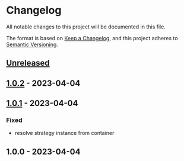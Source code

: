 # Changelog

All notable changes to this project will be documented in this file.

The format is based on [Keep a Changelog](https://keepachangelog.com/en/1.0.0/),
and this project adheres to [Semantic Versioning](https://semver.org/spec/v2.0.0.html).

## [Unreleased]


## [1.0.2] - 2023-04-04

## [1.0.1] - 2023-04-04
### Fixed
- resolve strategy instance from container


## 1.0.0 - 2023-04-04

[Unreleased]: https://github.com/PreemStudio/package_slug/compare/1.0.2...HEAD
[1.0.2]: https://github.com/PreemStudio/package_slug/compare/1.0.1...1.0.2
[1.0.1]: https://github.com/PreemStudio/package_slug/compare/1.0.0...1.0.1
